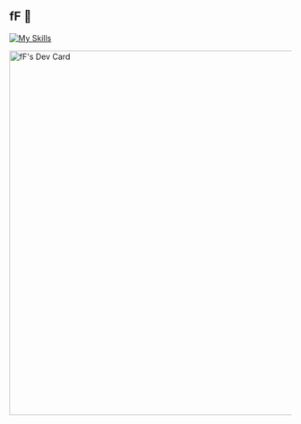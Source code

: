 ## fF 👋

[![My Skills](https://skillicons.dev/icons?i=python,django)](https://skillicons.dev)

<a href="https://app.daily.dev/framef318"><img src="https://api.daily.dev/devcards/v2/dmSGL6sKz6O4RK8SN9ec4.png?type=wide&r=eqe" width="652" alt="fF's Dev Card"/></a>
